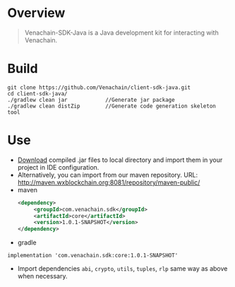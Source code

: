 # Overview
> Venachain-SDK-Java is a Java development kit for interacting with Venachain.

# Build
```
git clone https://github.com/Venachain/client-sdk-java.git
cd client-sdk-java/
./gradlew clean jar            //Generate jar package
./gradlew clean distZip        //Generate code generation skeleton tool   
``` 

# Use

* [Download](https://github.com/Venachain/client-sdk-java/releases) compiled .jar files to local directory and import them in your project in IDE configuration.  
* Alternatively, you can import from our maven repository. URL: http://maven.wxblockchain.org:8081/repository/maven-public/
* maven
   ```xml
   <dependency>
        <groupId>com.venachain.sdk</groupId>
        <artifactId>core</artifactId>
        <version>1.0.1-SNAPSHOT</version>
   </dependency>
  ```
* gradle
```integrationperformancetest
implementation 'com.venachain.sdk:core:1.0.1-SNAPSHOT'
```
* Import dependencies `abi`, `crypto`, `utils`, `tuples`, `rlp` same way as above when necessary. 